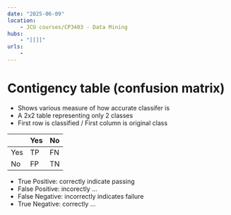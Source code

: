 ```yaml
---
date: "2025-06-09"
location: 
    - JCU courses/CP3403 - Data Mining
hubs: 
    - "[[]]"
urls:
    - 
---
```


# Contigency table (confusion matrix)
+ Shows various measure of how accurate classifer is
+ A 2x2 table representing only 2 classes
+ First row is classified / First column is original class

|     | Yes | No  |
| --- | --- | --- |
| Yes | TP  | FN  |
| No  | FP  | TN  |

+ True Positive: correctly indicate passing
+ False Positive: incorectly ...
+ False Negative: incorrectly indicates failure
+ True Negative: correctly ...
